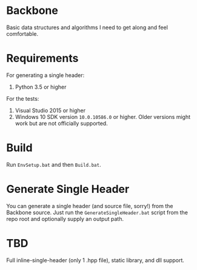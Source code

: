 Backbone
========

Basic data structures and algorithms I need to get along and feel comfortable.


Requirements
============

For generating a single header:

1. Python 3.5 or higher


For the tests:

1. Visual Studio 2015 or higher
2. Windows 10 SDK version `10.0.10586.0` or higher. Older versions might work but are not officially supported.


Build
=====

Run `EnvSetup.bat` and then `Build.bat`.


Generate Single Header
======================

You can generate a single header (and source file, sorry!) from the Backbone source. Just run the `GenerateSingleHeader.bat` script from the repo root and optionally supply an output path.


TBD
===

Full inline-single-header (only 1 .hpp file), static library, and dll support.

